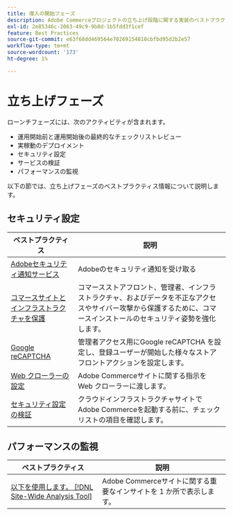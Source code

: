 ```yaml
---
title: 導入の開始フェーズ
description: Adobe Commerceプロジェクトの立ち上げ段階に関する実装のベストプラクティスについて説明します。
exl-id: 2e85346c-2063-49c9-9b8d-1b5fdd3f1cef
feature: Best Practices
source-git-commit: e63f68dd469564e70269154810cbfbd95d2b2e57
workflow-type: tm+mt
source-wordcount: '173'
ht-degree: 1%

---
```


# 立ち上げフェーズ

ローンチフェーズには、次のアクティビティが含まれます。

- 運用開始前と運用開始後の最終的なチェックリストレビュー
- 実稼動のデプロイメント
- セキュリティ設定
- サービスの検証
- パフォーマンスの監視

以下の節では、立ち上げフェーズのベストプラクティス情報について説明します。

## セキュリティ設定

| ベストプラクティス | 説明 |
|------------------------------------------------------------------------------------------------------------------------------------|--------------------------------------------------------------------------------------------------------------------------------------------------------------------------|
| [Adobeセキュリティ通知サービス](https://www.adobe.com/subscription/adbeSecurityNotifications.html) | Adobeのセキュリティ通知を受け取る |
| [コマースサイトとインフラストラクチャを保護](security-best-practices.md) | コマースストアフロント、管理者、インフラストラクチャ、およびデータを不正なアクセスやサイバー攻撃から保護するために、コマースインストールのセキュリティ姿勢を強化します。 |
| [Google reCAPTCHA](https://experienceleague.adobe.com/docs/commerce-admin/systems/security/captcha/security-google-recaptcha.html) | 管理者アクセス用にGoogle reCAPTCHA を設定し、登録ユーザーが開始した様々なストアフロントアクションを設定します。 |
| [Web クローラーの設定](robots-txt.md) | Adobe Commerceサイトに関する指示を Web クローラーに渡します。 |
| [セキュリティ設定の検証](https://experienceleague.adobe.com/docs/commerce-cloud-service/user-guide/launch/checklist.html) | クラウドインフラストラクチャサイトでAdobe Commerceを起動する前に、チェックリストの項目を確認します。 |

## パフォーマンスの監視

| ベストプラクティス | 説明 |
|------------------------------------------------------------------------------------------------------------------------------------------------|----------------------------------------------------------------------|
| [以下を使用します。 [!DNL Site-Wide Analysis Tool]](../../../tools/site-wide-analysis-tool/intro.md#integrations-with-other-adobe-commerce-support-tools) | Adobe Commerceサイトに関する重要なインサイトを 1 か所で表示します。 |
